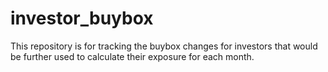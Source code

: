 # investor_buybox
This repository is for tracking the buybox changes for investors that would be further used to calculate their exposure for each month.
